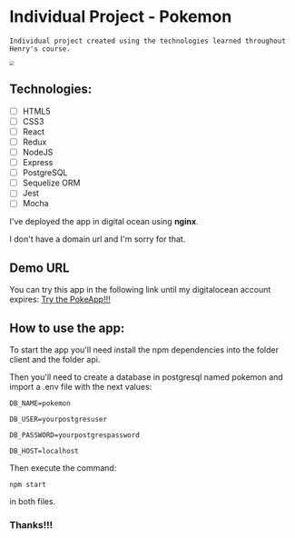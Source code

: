 # Individual Project - Pokemon

```
Individual project created using the technologies learned throughout Henry's course.
```

<img src="D:\Documentos\GitHub\PI-Pokemon\header.jpg" style="zoom:50%;" />

## Technologies:

- [ ] HTML5
- [ ] CSS3
- [ ] React
- [ ] Redux
- [ ] NodeJS
- [ ] Express
- [ ] PostgreSQL
- [ ] Sequelize ORM
- [ ] Jest
- [ ] Mocha

I've deployed the app in digital ocean using **nginx**.

I don't have a domain url and I'm sorry for that.

## Demo URL

You can try this app in the following link until my digitalocean account expires:  [Try the PokeApp!!!](http://159.89.176.251/)

## How to use the app:

To start the app you'll need install the npm dependencies into the folder client and the folder api.

Then you'll need to create a database in postgresql named pokemon and import a .env file with the next values:

```
DB_NAME=pokemon

DB_USER=yourpostgresuser

DB_PASSWORD=yourpostgrespassword

DB_HOST=localhost
```

Then execute the command:

```
npm start
```

in both files.

### Thanks!!!

